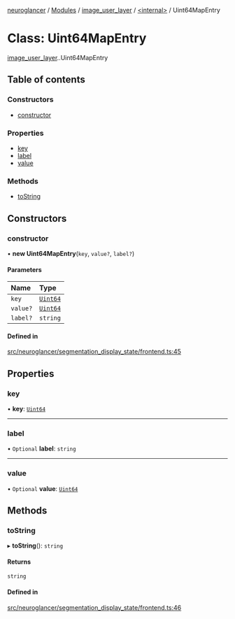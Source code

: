 [neuroglancer](../README.md) / [Modules](../modules.md) / [image\_user\_layer](../modules/image_user_layer.md) / [<internal\>](../modules/image_user_layer._internal_.md) / Uint64MapEntry

# Class: Uint64MapEntry

[image_user_layer](../modules/image_user_layer.md).[<internal>](../modules/image_user_layer._internal_.md).Uint64MapEntry

## Table of contents

### Constructors

- [constructor](image_user_layer._internal_.Uint64MapEntry.md#constructor)

### Properties

- [key](image_user_layer._internal_.Uint64MapEntry.md#key)
- [label](image_user_layer._internal_.Uint64MapEntry.md#label)
- [value](image_user_layer._internal_.Uint64MapEntry.md#value)

### Methods

- [toString](image_user_layer._internal_.Uint64MapEntry.md#tostring)

## Constructors

### constructor

• **new Uint64MapEntry**(`key`, `value?`, `label?`)

#### Parameters

| Name | Type |
| :------ | :------ |
| `key` | [`Uint64`](data_panel_layout._internal_.Uint64.md) |
| `value?` | [`Uint64`](data_panel_layout._internal_.Uint64.md) |
| `label?` | `string` |

#### Defined in

[src/neuroglancer/segmentation_display_state/frontend.ts:45](https://github.com/ActiveBrainAtlas2/neuroglancer/blob/540617bc/src/neuroglancer/segmentation_display_state/frontend.ts#L45)

## Properties

### key

• **key**: [`Uint64`](data_panel_layout._internal_.Uint64.md)

___

### label

• `Optional` **label**: `string`

___

### value

• `Optional` **value**: [`Uint64`](data_panel_layout._internal_.Uint64.md)

## Methods

### toString

▸ **toString**(): `string`

#### Returns

`string`

#### Defined in

[src/neuroglancer/segmentation_display_state/frontend.ts:46](https://github.com/ActiveBrainAtlas2/neuroglancer/blob/540617bc/src/neuroglancer/segmentation_display_state/frontend.ts#L46)
